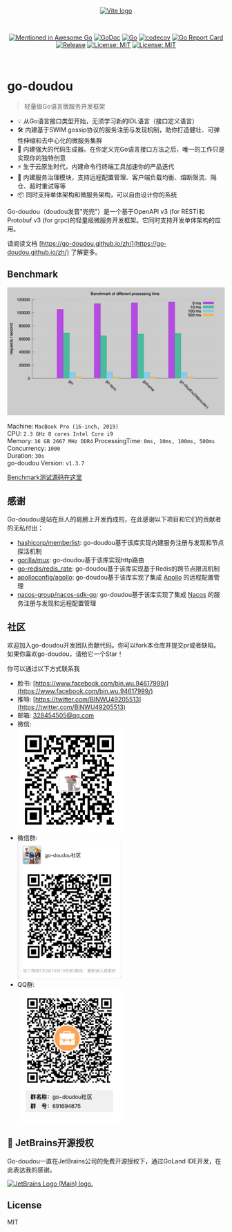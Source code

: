 <p align="center">
  <a href="https://go-doudou.github.io" target="_blank" rel="noopener noreferrer">
    <img width="180" src="https://go-doudou.github.io/hero.png" alt="Vite logo">
  </a>
</p>
<br/>
<p align="center">
  <a href="https://github.com/avelino/awesome-go"><img src="https://awesome.re/mentioned-badge.svg" alt="Mentioned in Awesome Go"></a>
  <a href="https://godoc.org/github.com/unionj-cloud/go-doudou/v2"><img src="https://godoc.org/github.com/unionj-cloud/go-doudou/v2?status.png" alt="GoDoc"></a>
  <a href="https://github.com/unionj-cloud/go-doudou/v2/actions/workflows/go.yml"><img src="https://github.com/unionj-cloud/go-doudou/v2/actions/workflows/go.yml/badge.svg?branch=main" alt="Go"></a>
  <a href="https://codecov.io/gh/unionj-cloud/go-doudou"><img src="https://codecov.io/gh/unionj-cloud/go-doudou/branch/main/graph/badge.svg?token=QRLPRAX885" alt="codecov"></a>
  <a href="https://goreportcard.com/report/github.com/unionj-cloud/go-doudou/v2"><img src="https://goreportcard.com/badge/github.com/unionj-cloud/go-doudou/v2" alt="Go Report Card"></a>
  <a href="https://github.com/unionj-cloud/go-doudou/v2"><img src="https://img.shields.io/github/v/release/unionj-cloud/go-doudou?style=flat-square" alt="Release"></a>
  <a href="https://opensource.org/licenses/MIT"><img src="https://img.shields.io/badge/License-MIT-yellow.svg" alt="License: MIT"></a>
  <a href="https://wakatime.com/badge/user/852bcf22-8a37-460a-a8e2-115833174eba/project/57c830f7-e507-4cb1-9fd1-feedd96685f6"><img src="https://wakatime.com/badge/user/852bcf22-8a37-460a-a8e2-115833174eba/project/57c830f7-e507-4cb1-9fd1-feedd96685f6.svg" alt="License: MIT"></a>
</p>
<br/>

# go-doudou

> 轻量级Go语言微服务开发框架

- 💡 从Go语言接口类型开始，无须学习新的IDL语言（接口定义语言）
- 🛠️ 内建基于SWIM gossip协议的服务注册与发现机制，助你打造健壮、可弹性伸缩和去中心化的微服务集群
- 🔩 内建强大的代码生成器。在你定义完Go语言接口方法之后，唯一的工作只是实现你的独特创意
- ⚡ 生于云原生时代，内建命令行终端工具加速你的产品迭代
- 🔑 内建服务治理模块，支持远程配置管理、客户端负载均衡、熔断限流、隔仓、超时重试等等
- 📦️ 同时支持单体架构和微服务架构，可以自由设计你的系统

Go-doudou（doudou发音"兜兜"）是一个基于OpenAPI v3 (for REST)和Protobuf v3 (for grpc)的轻量级微服务开发框架。它同时支持开发单体架构的应用。

请阅读文档 [https://go-doudou.github.io/zh/](https://go-doudou.github.io/zh/) 了解更多。

## Benchmark

![benchmark](./benchmark.png)

Machine: `MacBook Pro (16-inch, 2019)`  
CPU: `2.3 GHz 8 cores Intel Core i9`  
Memory: `16 GB 2667 MHz DDR4`
ProcessingTime: `0ms, 10ms, 100ms, 500ms`  
Concurrency: `1000`  
Duration: `30s`  
go-doudou Version: `v1.3.7`  

[Benchmark测试源码在这里](https://github.com/wubin1989/go-web-framework-benchmark)

## 感谢

Go-doudou是站在巨人的肩膀上开发而成的，在此感谢以下项目和它们的贡献者的无私付出：

- [hashicorp/memberlist](https://github.com/hashicorp/memberlist): go-doudou基于该库实现内建服务注册与发现和节点探活机制
- [gorilla/mux](https://github.com/gorilla/mux): go-doudou基于该库实现http路由
- [go-redis/redis_rate](github.com/go-redis/redis_rate): go-doudou基于该库实现基于Redis的跨节点限流机制
- [apolloconfig/agollo](https://github.com/apolloconfig/agollo): go-doudou基于该库实现了集成 [Apollo](https://github.com/apolloconfig/apollo) 的远程配置管理
- [nacos-group/nacos-sdk-go](https://github.com/nacos-group/nacos-sdk-go): go-doudou基于该库实现了集成 [Nacos](https://github.com/alibaba/nacos) 的服务注册与发现和远程配置管理

## 社区

欢迎加入go-doudou开发团队贡献代码。你可以fork本仓库并提交pr或者缺陷。如果你喜欢go-doudou，请给它一个Star！

你可以通过以下方式联系我

- 脸书: [https://www.facebook.com/bin.wu.94617999/](https://www.facebook.com/bin.wu.94617999/)
- 推特: [https://twitter.com/BINWU49205513](https://twitter.com/BINWU49205513)
- 邮箱: 328454505@qq.com
- 微信:  
  <img src="./qrcode.png" alt="wechat-group" width="240">
- 微信群:  
  <img src="./go-doudou-wechat-group.png" alt="wechat-group" width="240">
- QQ群:  
  <img src="./go-doudou-qq-group.png" alt="qq-group" width="240">

## 🔋 JetBrains开源授权

Go-doudou一直在JetBrains公司的免费开源授权下，通过GoLand IDE开发，在此表达我的感谢。

<a href="https://jb.gg/OpenSourceSupport" target="_blank"><img src="https://resources.jetbrains.com/storage/products/company/brand/logos/jb_beam.png" alt="JetBrains Logo (Main) logo." width="300"></a>

## License

MIT
